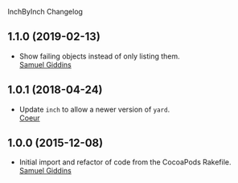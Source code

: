 InchByInch Changelog

## 1.1.0 (2019-02-13)

* Show failing objects instead of only listing them.  
  [Samuel Giddins](https://github.com/segiddins)


## 1.0.1 (2018-04-24)

* Update `inch` to allow a newer version of `yard`.  
  [Coeur](https://github.com/Coeur)


## 1.0.0 (2015-12-08)

* Initial import and refactor of code from the CocoaPods Rakefile.  
  [Samuel Giddins](https://github.com/segiddins)
